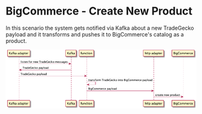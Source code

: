 # BigCommerce - Create New Product

In this scenario the system gets notified via Kafka about a new TradeGecko 
payload and it transforms and pushes it to BigCommerce's catalog as a product.

![TradeGecko event](../../../documentation/images/bigcommerce_create_product.png)